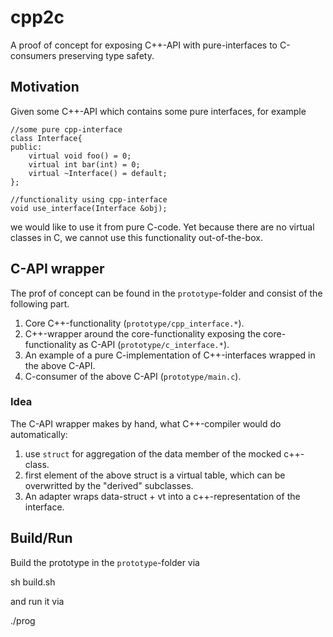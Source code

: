 # cpp2c

A proof of concept for exposing C++-API with pure-interfaces to C-consumers preserving type safety.

## Motivation

Given some C++-API which contains some pure interfaces, for example 

    //some pure cpp-interface
    class Interface{
    public:
        virtual void foo() = 0;
        virtual int bar(int) = 0;
        virtual ~Interface() = default;
    };

    //functionality using cpp-interface
    void use_interface(Interface &obj);

we would like to use it from pure C-code. Yet because there are no virtual classes in C, we cannot use this functionality out-of-the-box.

## C-API wrapper

The prof of concept can be found in the `prototype`-folder and consist of the following part.

  1. Core C++-functionality (`prototype/cpp_interface.*`).
  2. C++-wrapper around the core-functionality exposing the core-functionality as C-API (`prototype/c_interface.*`).
  3. An example of a pure C-implementation of C++-interfaces wrapped in the above C-API.
  4. C-consumer of the above C-API (`prototype/main.c`).

### Idea

The C-API wrapper makes by hand, what C++-compiler would do automatically:

   1. use `struct` for aggregation of the data member of the mocked c++-class.
   2. first element of the above struct is a virtual table, which can be overwritted by the "derived" subclasses.
   3. An adapter wraps data-struct + vt into a c++-representation of the interface.

## Build/Run

Build the prototype in the `prototype`-folder via 
  
   sh build.sh

and run it via

  ./prog
